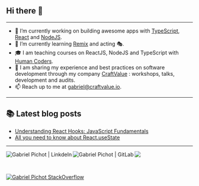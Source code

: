 ## Hi there 👋

---

- 🔭 I’m currently working on building awesome apps with
  [TypeScript](https://www.typescriptlang.org/), [React](https://reactjs.org)
  and [NodeJS](https://nodejs.org).
- 🌱 I’m currently learning [Remix](https://remix.run/) and acting 🎭.
- 🎓 I am teaching courses on ReactJS, NodeJS and TypeScript with [Human
  Coders](https://www.humancoders.com/formateurs/gabriel-pichot).
- 🌟 I am sharing my experience and best practices on software development
  through my company [CraftValue](https://craftvalue.io/) : workshops, talks,
  development and audits.
- 📫 Reach up to me at <a
    href="mailto:gabriel@craftvalue.io">gabriel@craftvalue.io</a>.

---

## 📚 Latest blog posts

<!-- BLOG-POST-LIST:START -->
- [Understanding React Hooks: JavaScript Fundamentals](https://www.craftvalue.io/blog/understanding-react-hooks-javascript-fundamentals)
- [All you need to know about React.useState](https://www.craftvalue.io/blog/all-you-need-to-know-about-react-usestate)
<!-- BLOG-POST-LIST:END -->

---

![](https://komarev.com/ghpvc/?username=gpichot&color=blueviolet)
<a href="https://www.linkedin.com/in/gabrielpichot/">
<img align="left" alt="Gabriel Pichot | LinkdeIn" src="https://img.shields.io/badge/LinkedIn-0077B5?style=for-the-badge&logo=linkedin&logoColor=white" />
</a>
<a href="https://gitlab.com/gpichot">
<img align="left" alt="Gabriel Pichot | GitLab" src="https://img.shields.io/badge/GitLab-330F63?style=for-the-badge&logo=gitlab&logoColor=white" />
</a>

<br />

[![Gabriel Pichot StackOverflow](https://github-readme-stackoverflow.vercel.app/?userID=2105670&layout=compact)](https://stackoverflow.com/users/2105670/gabriel-pichot)
